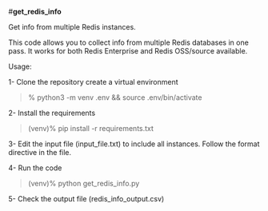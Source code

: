 #**get_redis_info**

Get info from multiple Redis instances.

This code allows you to collect info from multiple Redis databases in one pass. It works for both Redis Enterprise and Redis OSS/source available.

Usage:

1- Clone the repository create a virtual environment

>% python3 -m venv .env && source .env/bin/activate 

2- Install the requirements

>(venv)% pip install -r requirements.txt

3- Edit the input file (input_file.txt) to include all instances. Follow the format directive in the file.

4- Run the code

>(venv)% python get_redis_info.py

5- Check the output file (redis_info_output.csv)
